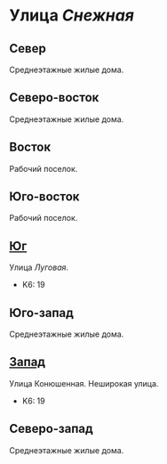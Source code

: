 # Улица *Снежная*

## Север

Среднеэтажные жилые дома.

## Северо-восток

Среднеэтажные жилые дома.

## Восток

Рабочий поселок.

## Юго-восток

Рабочий поселок.

## [Юг](./610065.md)

Улица *Луговая*.

* K6:   19

## Юго-запад

Среднеэтажные жилые дома.

## [Запад](./600050.md)

Улица Конюшенная.
Неширокая улица.

* K6:   19

## Северо-запад

Среднеэтажные жилые дома.
